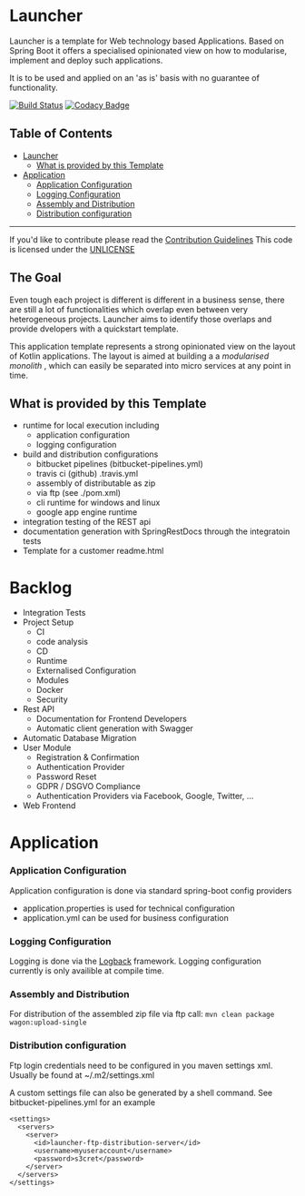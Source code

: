 Launcher
================
Launcher is a template for Web technology based Applications.
Based on Spring Boot it offers a specialised opinionated view on
how to modularise, implement and deploy such applications.

It is to be used and applied on an 'as is' basis with no guarantee of functionality.

[![Build Status](https://travis-ci.org/systemkern/launcher.svg?branch=master)](https://travis-ci.org/systemkern/launcher)
[![Codacy Badge](https://api.codacy.com/project/badge/Grade/1223c155302d4815a262b3c192158901)](https://www.codacy.com/app/systemkern/launcher?utm_source=github.com&amp;utm_medium=referral&amp;utm_content=systemkern/launcher&amp;utm_campaign=Badge_Grade)



Table of Contents
----------------

* [Launcher](#launcher)
  * [What is provided by this Template](#what-is-provided-by-this-template)
* [Application](#application)
  * [Application Configuration](#application-configuration)
  * [Logging Configuration](#logging-configuration)
  * [Assembly and Distribution](#assembly-and-distribution)
  * [Distribution configuration](#distribution-configuration)

___
If you'd like to contribute please read the [Contribution Guidelines](CONTRIBUTE.md)
This code is licensed under the [UNLICENSE](LICENSE)



The Goal
----------------
Even tough each project is different is different in a business sense,
there are still a lot of functionalities which overlap even between very
heterogeneous projects. Launcher aims to identify those overlaps and provide
dvelopers with a quickstart template.

This application template represents a strong opinionated view on the layout of Kotlin applications.
The layout is aimed at building a a _modularised monolith_ , which can easily be separated into
micro services at any point in time.



What is provided by this Template
----------------
* runtime for local execution including 
  * application configuration
  * logging configuration
* build and distribution configurations
  * bitbucket pipelines (bitbucket-pipelines.yml)
  * travis ci (github) .travis.yml
  * assembly of distributable as zip
  * via ftp (see ./pom.xml)
  * cli runtime for windows and linux
  * google app engine runtime
* integration testing of the REST api
* documentation generation with SpringRestDocs through the integratoin tests
* Template for a customer readme.html



Backlog 
================
* Integration Tests
* Project Setup
  * CI 
  * code analysis
  * CD
  * Runtime
  * Externalised Configuration
  * Modules
  * Docker
  * Security
* Rest API 
  * Documentation for Frontend Developers
  * Automatic client generation with Swagger
* Automatic Database Migration
* User Module
  * Registration & Confirmation
  * Authentication Provider
  * Password Reset
  * GDPR / DSGVO Compliance
  * Authentication Providers via Facebook, Google, Twitter, …
* Web Frontend








Application
================

### Application Configuration
Application configuration is done via standard spring-boot config providers
* application.properties is used for technical configuration
* application.yml can be used for business configuration

### Logging Configuration
Logging is done via the [Logback](https://logback.qos.ch/documentation.html) framework.
Logging configuration currently is only availible at compile time.

### Assembly and Distribution
For distribution of the assembled zip file via ftp call:
`mvn clean package wagon:upload-single`

### Distribution configuration
Ftp login credentials need to be configured in you maven settings xml.
Usually be found at ~/.m2/settings.xml

A custom settings file can also be generated by a shell command.
See bitbucket-pipelines.yml for an example

```
<settings>
  <servers>
    <server>
      <id>launcher-ftp-distribution-server</id>
      <username>myuseraccount</username>
      <password>s3cret</password>
    </server>
  </servers>
</settings>
```
